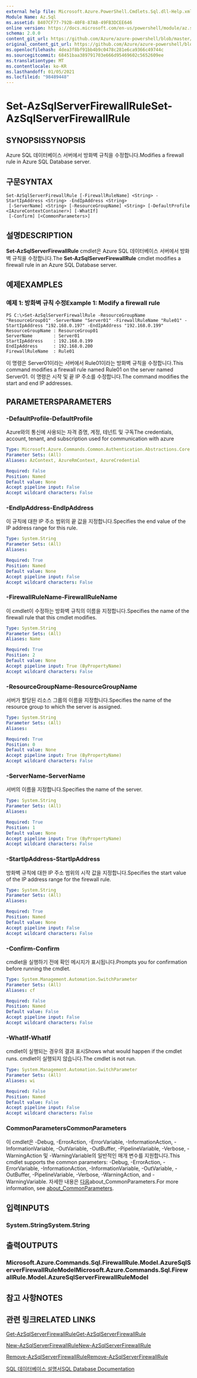 ```yaml
---
external help file: Microsoft.Azure.PowerShell.Cmdlets.Sql.dll-Help.xml
Module Name: Az.Sql
ms.assetid: B407CF77-792B-40F8-87AB-49FB3DCEE646
online version: https://docs.microsoft.com/en-us/powershell/module/az.sql/set-azsqlserverfirewallrule
schema: 2.0.0
content_git_url: https://github.com/Azure/azure-powershell/blob/master/src/Sql/Sql/help/Set-AzSqlServerFirewallRule.md
original_content_git_url: https://github.com/Azure/azure-powershell/blob/master/src/Sql/Sql/help/Set-AzSqlServerFirewallRule.md
ms.openlocfilehash: 4dea3f8bf91bb4b9c0478c281e6ca9366c49744c
ms.sourcegitcommit: 68451baa389791703e666d95469602c5652609ee
ms.translationtype: MT
ms.contentlocale: ko-KR
ms.lasthandoff: 01/05/2021
ms.locfileid: "98489448"
---
```

# <span data-ttu-id="c07e9-101">Set-AzSqlServerFirewallRule</span><span class="sxs-lookup"><span data-stu-id="c07e9-101">Set-AzSqlServerFirewallRule</span></span>

## <span data-ttu-id="c07e9-102">SYNOPSIS</span><span class="sxs-lookup"><span data-stu-id="c07e9-102">SYNOPSIS</span></span>
<span data-ttu-id="c07e9-103">Azure SQL 데이터베이스 서버에서 방화벽 규칙을 수정합니다.</span><span class="sxs-lookup"><span data-stu-id="c07e9-103">Modifies a firewall rule in Azure SQL Database server.</span></span>

## <span data-ttu-id="c07e9-104">구문</span><span class="sxs-lookup"><span data-stu-id="c07e9-104">SYNTAX</span></span>

```
Set-AzSqlServerFirewallRule [-FirewallRuleName] <String> -StartIpAddress <String> -EndIpAddress <String>
 [-ServerName] <String> [-ResourceGroupName] <String> [-DefaultProfile <IAzureContextContainer>] [-WhatIf]
 [-Confirm] [<CommonParameters>]
```

## <span data-ttu-id="c07e9-105">설명</span><span class="sxs-lookup"><span data-stu-id="c07e9-105">DESCRIPTION</span></span>
<span data-ttu-id="c07e9-106">**Set-AzSqlServerFirewallRule** cmdlet은 Azure SQL 데이터베이스 서버에서 방화벽 규칙을 수정합니다.</span><span class="sxs-lookup"><span data-stu-id="c07e9-106">The **Set-AzSqlServerFirewallRule** cmdlet modifies a firewall rule in an Azure SQL Database server.</span></span>

## <span data-ttu-id="c07e9-107">예제</span><span class="sxs-lookup"><span data-stu-id="c07e9-107">EXAMPLES</span></span>

### <span data-ttu-id="c07e9-108">예제 1: 방화벽 규칙 수정</span><span class="sxs-lookup"><span data-stu-id="c07e9-108">Example 1: Modify a firewall rule</span></span>
```
PS C:\>Set-AzSqlServerFirewallRule -ResourceGroupName "ResourceGroup01" -ServerName "Server01" -FirewallRuleName "Rule01" -StartIpAddress "192.168.0.197" -EndIpAddress "192.168.0.199"
ResourceGroupName : ResourceGroup01
ServerName        : Server01
StartIpAddress    : 192.168.0.199
EndIpAddress      : 192.168.0.200
FirewallRuleName  : Rule01
```

<span data-ttu-id="c07e9-109">이 명령은 Server01이라는 서버에서 Rule01이라는 방화벽 규칙을 수정합니다.</span><span class="sxs-lookup"><span data-stu-id="c07e9-109">This command modifies a firewall rule named Rule01 on the server named Server01.</span></span>
<span data-ttu-id="c07e9-110">이 명령은 시작 및 끝 IP 주소를 수정합니다.</span><span class="sxs-lookup"><span data-stu-id="c07e9-110">The command modifies the start and end IP addresses.</span></span>

## <span data-ttu-id="c07e9-111">PARAMETERS</span><span class="sxs-lookup"><span data-stu-id="c07e9-111">PARAMETERS</span></span>

### <span data-ttu-id="c07e9-112">-DefaultProfile</span><span class="sxs-lookup"><span data-stu-id="c07e9-112">-DefaultProfile</span></span>
<span data-ttu-id="c07e9-113">Azure와의 통신에 사용되는 자격 증명, 계정, 테넌트 및 구독</span><span class="sxs-lookup"><span data-stu-id="c07e9-113">The credentials, account, tenant, and subscription used for communication with azure</span></span>

```yaml
Type: Microsoft.Azure.Commands.Common.Authentication.Abstractions.Core.IAzureContextContainer
Parameter Sets: (All)
Aliases: AzContext, AzureRmContext, AzureCredential

Required: False
Position: Named
Default value: None
Accept pipeline input: False
Accept wildcard characters: False
```

### <span data-ttu-id="c07e9-114">-EndIpAddress</span><span class="sxs-lookup"><span data-stu-id="c07e9-114">-EndIpAddress</span></span>
<span data-ttu-id="c07e9-115">이 규칙에 대한 IP 주소 범위의 끝 값을 지정합니다.</span><span class="sxs-lookup"><span data-stu-id="c07e9-115">Specifies the end value of the IP address range for this rule.</span></span>

```yaml
Type: System.String
Parameter Sets: (All)
Aliases:

Required: True
Position: Named
Default value: None
Accept pipeline input: False
Accept wildcard characters: False
```

### <span data-ttu-id="c07e9-116">-FirewallRuleName</span><span class="sxs-lookup"><span data-stu-id="c07e9-116">-FirewallRuleName</span></span>
<span data-ttu-id="c07e9-117">이 cmdlet이 수정하는 방화벽 규칙의 이름을 지정합니다.</span><span class="sxs-lookup"><span data-stu-id="c07e9-117">Specifies the name of the firewall rule that this cmdlet modifies.</span></span>

```yaml
Type: System.String
Parameter Sets: (All)
Aliases: Name

Required: True
Position: 2
Default value: None
Accept pipeline input: True (ByPropertyName)
Accept wildcard characters: False
```

### <span data-ttu-id="c07e9-118">-ResourceGroupName</span><span class="sxs-lookup"><span data-stu-id="c07e9-118">-ResourceGroupName</span></span>
<span data-ttu-id="c07e9-119">서버가 할당된 리소스 그룹의 이름을 지정합니다.</span><span class="sxs-lookup"><span data-stu-id="c07e9-119">Specifies the name of the resource group to which the server is assigned.</span></span>

```yaml
Type: System.String
Parameter Sets: (All)
Aliases:

Required: True
Position: 0
Default value: None
Accept pipeline input: True (ByPropertyName)
Accept wildcard characters: False
```

### <span data-ttu-id="c07e9-120">-ServerName</span><span class="sxs-lookup"><span data-stu-id="c07e9-120">-ServerName</span></span>
<span data-ttu-id="c07e9-121">서버의 이름을 지정합니다.</span><span class="sxs-lookup"><span data-stu-id="c07e9-121">Specifies the name of the server.</span></span>

```yaml
Type: System.String
Parameter Sets: (All)
Aliases:

Required: True
Position: 1
Default value: None
Accept pipeline input: True (ByPropertyName)
Accept wildcard characters: False
```

### <span data-ttu-id="c07e9-122">-StartIpAddress</span><span class="sxs-lookup"><span data-stu-id="c07e9-122">-StartIpAddress</span></span>
<span data-ttu-id="c07e9-123">방화벽 규칙에 대한 IP 주소 범위의 시작 값을 지정합니다.</span><span class="sxs-lookup"><span data-stu-id="c07e9-123">Specifies the start value of the IP address range for the firewall rule.</span></span>

```yaml
Type: System.String
Parameter Sets: (All)
Aliases:

Required: True
Position: Named
Default value: None
Accept pipeline input: False
Accept wildcard characters: False
```

### <span data-ttu-id="c07e9-124">-Confirm</span><span class="sxs-lookup"><span data-stu-id="c07e9-124">-Confirm</span></span>
<span data-ttu-id="c07e9-125">cmdlet을 실행하기 전에 확인 메시지가 표시됩니다.</span><span class="sxs-lookup"><span data-stu-id="c07e9-125">Prompts you for confirmation before running the cmdlet.</span></span>

```yaml
Type: System.Management.Automation.SwitchParameter
Parameter Sets: (All)
Aliases: cf

Required: False
Position: Named
Default value: False
Accept pipeline input: False
Accept wildcard characters: False
```

### <span data-ttu-id="c07e9-126">-WhatIf</span><span class="sxs-lookup"><span data-stu-id="c07e9-126">-WhatIf</span></span>
<span data-ttu-id="c07e9-127">cmdlet이 실행되는 경우의 결과 표시</span><span class="sxs-lookup"><span data-stu-id="c07e9-127">Shows what would happen if the cmdlet runs.</span></span>
<span data-ttu-id="c07e9-128">cmdlet이 실행되지 않습니다.</span><span class="sxs-lookup"><span data-stu-id="c07e9-128">The cmdlet is not run.</span></span>

```yaml
Type: System.Management.Automation.SwitchParameter
Parameter Sets: (All)
Aliases: wi

Required: False
Position: Named
Default value: False
Accept pipeline input: False
Accept wildcard characters: False
```

### <span data-ttu-id="c07e9-129">CommonParameters</span><span class="sxs-lookup"><span data-stu-id="c07e9-129">CommonParameters</span></span>
<span data-ttu-id="c07e9-130">이 cmdlet은 -Debug, -ErrorAction, -ErrorVariable, -InformationAction, -InformationVariable, -OutVariable, -OutBuffer, -PipelineVariable, -Verbose, -WarningAction 및 -WarningVariable의 일반적인 매개 변수를 지원합니다.</span><span class="sxs-lookup"><span data-stu-id="c07e9-130">This cmdlet supports the common parameters: -Debug, -ErrorAction, -ErrorVariable, -InformationAction, -InformationVariable, -OutVariable, -OutBuffer, -PipelineVariable, -Verbose, -WarningAction, and -WarningVariable.</span></span> <span data-ttu-id="c07e9-131">자세한 내용은 [다음](http://go.microsoft.com/fwlink/?LinkID=113216)about_CommonParameters.</span><span class="sxs-lookup"><span data-stu-id="c07e9-131">For more information, see [about_CommonParameters](http://go.microsoft.com/fwlink/?LinkID=113216).</span></span>

## <span data-ttu-id="c07e9-132">입력</span><span class="sxs-lookup"><span data-stu-id="c07e9-132">INPUTS</span></span>

### <span data-ttu-id="c07e9-133">System.String</span><span class="sxs-lookup"><span data-stu-id="c07e9-133">System.String</span></span>

## <span data-ttu-id="c07e9-134">출력</span><span class="sxs-lookup"><span data-stu-id="c07e9-134">OUTPUTS</span></span>

### <span data-ttu-id="c07e9-135">Microsoft.Azure.Commands.Sql.FirewallRule.Model.AzureSqlServerFirewallRuleModel</span><span class="sxs-lookup"><span data-stu-id="c07e9-135">Microsoft.Azure.Commands.Sql.FirewallRule.Model.AzureSqlServerFirewallRuleModel</span></span>

## <span data-ttu-id="c07e9-136">참고 사항</span><span class="sxs-lookup"><span data-stu-id="c07e9-136">NOTES</span></span>

## <span data-ttu-id="c07e9-137">관련 링크</span><span class="sxs-lookup"><span data-stu-id="c07e9-137">RELATED LINKS</span></span>

[<span data-ttu-id="c07e9-138">Get-AzSqlServerFirewallRule</span><span class="sxs-lookup"><span data-stu-id="c07e9-138">Get-AzSqlServerFirewallRule</span></span>](./Get-AzSqlServerFirewallRule.md)

[<span data-ttu-id="c07e9-139">New-AzSqlServerFirewallRule</span><span class="sxs-lookup"><span data-stu-id="c07e9-139">New-AzSqlServerFirewallRule</span></span>](./New-AzSqlServerFirewallRule.md)

[<span data-ttu-id="c07e9-140">Remove-AzSqlServerFirewallRule</span><span class="sxs-lookup"><span data-stu-id="c07e9-140">Remove-AzSqlServerFirewallRule</span></span>](./Remove-AzSqlServerFirewallRule.md)

[<span data-ttu-id="c07e9-141">SQL 데이터베이스 설명서</span><span class="sxs-lookup"><span data-stu-id="c07e9-141">SQL Database Documentation</span></span>](https://docs.microsoft.com/azure/sql-database/)


